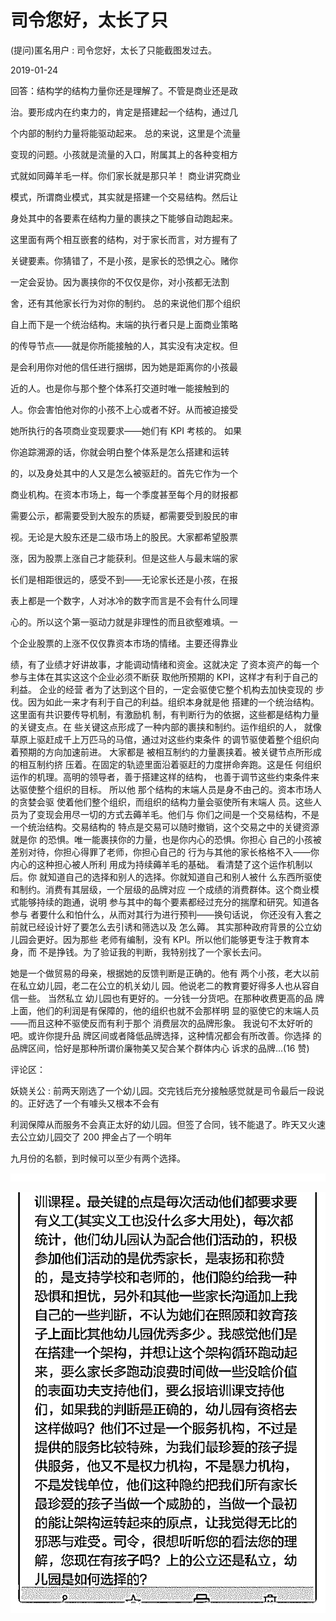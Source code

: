 # 司令您好，太长了只

(提问)匿名用户 : 司令您好，太长了只能截图发过去。

2019-01-24

回答：结构学的结构力量你还是理解了。不管是商业还是政

治。要形成内在约束力的，肯定是搭建起一个结构，通过几

个内部的制约力量将能驱动起来。 总的来说，这里是个流量

变现的问题。小孩就是流量的入口，附属其上的各种变相方

式就如同薅羊毛一样。你们家长就是那只羊！ 商业讲究商业

模式，所谓商业模式，其实就是搭建一个交易结构。然后让

身处其中的各要素在结构力量的裹挟之下能够自动跑起来。

这里面有两个相互嵌套的结构，对于家长而言，对方握有了

关键要素。你猜错了，不是小孩，是家长的恐惧之心。赌你

一定会妥协。因为裹挟你的不仅仅是你，对小孩都无法割

舍，还有其他家长行为对你的制约。 总的来说他们那个组织

自上而下是一个统治结构。末端的执行者只是上面商业策略

的传导节点——就是你所能接触的人，其实没有决定权。但

是会利用你对他的信任进行捆绑，因为她是距离你的小孩最

近的人。也是你与那个整个体系打交道时唯一能接触到的

人。你会害怕他对你的小孩不上心或者不好。从而被迫接受

她所执行的各项商业变现要求——她们有 KPI 考核的。 如果

你追踪溯源的话，你就会明白整个体系是怎么搭建和运转

的，以及身处其中的人又是怎么被驱赶的。首先它作为一个

商业机构。在资本市场上，每一个季度甚至每个月的财报都

需要公示，都需要受到大股东的质疑，都需要受到股民的审

视。无论是大股东还是二级市场上的股民。大家都希望股票

涨，因为股票上涨自己才能获利。但是这些人与最末端的家

长们是相距很远的，感受不到——无论家长还是小孩，在报

表上都是一个数字，人对冰冷的数字而言是不会有什么同理

心的。所以这个第一驱动力就是非理性的而且欲壑难填。一

个企业股票的上涨不仅仅靠资本市场的情绪。主要还得靠业

绩，有了业绩才好讲故事，才能调动情绪和资金。这就决定 了资本资产的每一个参与主体在其实这这个企业必须不断获 取他所预期的 KPI，这样才有利于自己的利益。 企业的经营 者为了达到这个目的，一定会驱使它整个机构去加快变现的 步伐。因为如此一来才有利于自己的利益。组织本身就是他 搭建的一个统治结构。这里面有共识要传导机制，有激励机 制，有判断行为的依据，这些都是结构力量的关键支点。在 些关键这点形成了一种内部的裹挟和制约。运作组织的人， 就像草原上驱赶成千上万匹马的马倌，通过对这些约束条件 的调节驱使着整个组织向着预期的方向加速前进。 大家都是 被相互制约的力量裹挟着。被关键节点所形成的相互制约挤 压着。在固定的轨迹里面沿着驱赶的力度拼命奔跑。这是任 何组织运作的机理。高明的领导者，善于搭建这样的结构， 也善于调节这些约束条件来达驱使整个组织的目标。 所以他 那个结构的末端人员是身不由己的。资本市场人的贪婪会驱 使着他们整个组织，而组织的结构力量会驱使所有末端人 员。这些人员为了变现会用尽一切的方式去薅羊毛。他们与 你们之间是一个交易结构，不是一个统治结构。交易结构的 特点是交易可以随时撤销，这个交易之中的关键资源就是你 的恐惧。唯一能裹挟你的力量，也是你内心的恐惧。你担心 自己的小孩被差别对待，你担心得罪了老师，你担心自己的 行为与其他的家长格格不入——你内心的这种担心被人所利 用成为持续薅羊毛的基础。 看清楚了这个运作机制以后。你 就知道自己的选择和别人的选择。你就知道自己和别人被什 么东西所驱使和制约。消费有其层级，一个层级的品牌对应 一个成绩的消费群体。这个商业模式能够持续的跑通，说明 参与其中的每个要素都经过充分的揣摩和研究。知道各参与 者要什么和怕什么，从而对其行为进行预判——换句话说， 你还没有入套之前就已经设计好了要怎么去引诱和筛选以及 怎么薅。 其实那种政府背景的公立幼儿园会更好。因为那些 老师有编制，没有 KPI。所以他们能够更专注于教育本身，而 不是挣钱。为了验证我的判断，我特别找了一个家长去问。

她是一个做贸易的母亲，根据她的反馈判断是正确的。他有 两个小孩，老大以前在私立幼儿园，老二在公立的机关幼儿 园。他说老二的教育要好得多人也从容自信一些。 当然私立 幼儿园也有更好的。一分钱一分货吧。在那种收费更高的品 牌上面，他们的利润是有保障的，他的组织也就不会那样明 显的驱使它的末端人员——而且这种不驱使反而有利于那个 消费层次的品牌形象。 我说句不太好听的吧。或许你提升品 牌区间或者降低品牌选择，这种情况都会有所改善。你选择 的品牌区间，恰好是那种所谓价廉物美又契合某个群体内心 诉求的品牌...(16 赞)

评论区：

妖娆关公 : 前两天刚选了一个幼儿园。交完钱后充分接触感觉就是司令最后一段说的。正好选了一个有噱头又根本不会有

利润保障从而服务不会真正太好的幼儿园。但签了合同，钱不能退了。昨天又火速去公立幼儿园交了 200 押金占了一个明年

九月份的名额，到时候可以至少有两个选择。

![image](img/Image_193.png)

![image](img/Image_194.png)